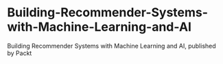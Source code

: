 # Building-Recommender-Systems-with-Machine-Learning-and-AI
Building Recommender Systems with Machine Learning and AI, published by Packt
